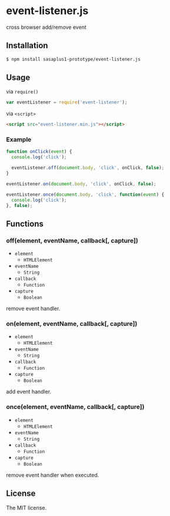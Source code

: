 # event-listener.js

cross browser add/remove event

## Installation

```sh
$ npm install sasaplus1-prototype/event-listener.js
```

## Usage

via `require()`

```js
var eventListener = require('event-listener');
```

via `<script>`

```html
<script src="event-listener.min.js"></script>
```

### Example

```js
function onClick(event) {
  console.log('click');

  eventListener.off(document.body, 'click', onClick, false);
}

eventListener.on(document.body, 'click', onClick, false);
```

```js
eventListener.once(document.body, 'click', function(event) {
  console.log('click');
}, false);
```

## Functions

### off(element, eventName, callback[, capture])

- `element`
  - `HTMLElement`
- `eventName`
  - `String`
- `callback`
  - `Function`
- `capture`
  - `Boolean`

remove event handler.

### on(element, eventName, callback[, capture])

- `element`
  - `HTMLElement`
- `eventName`
  - `String`
- `callback`
  - `Function`
- `capture`
  - `Boolean`

add event handler.

### once(element, eventName, callback[, capture])

- `element`
  - `HTMLElement`
- `eventName`
  - `String`
- `callback`
  - `Function`
- `capture`
  - `Boolean`

remove event handler when executed.

## License

The MIT license.
